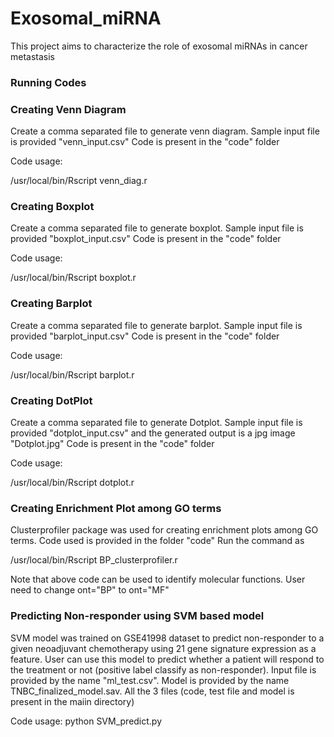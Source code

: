 # Exosomal_miRNA
This project aims to characterize the role of exosomal miRNAs in cancer metastasis



### Running Codes

### Creating Venn Diagram ###
Create a comma separated file to generate venn diagram. Sample input file is provided "venn_input.csv"
Code is present in the "code" folder

Code usage:

/usr/local/bin/Rscript venn_diag.r

### Creating Boxplot ###
Create a comma separated file to generate boxplot. Sample input file is provided "boxplot_input.csv"
Code is present in the "code" folder

Code usage:

/usr/local/bin/Rscript boxplot.r

### Creating Barplot ###
Create a comma separated file to generate barplot. Sample input file is provided "barplot_input.csv"
Code is present in the "code" folder

Code usage:

/usr/local/bin/Rscript barplot.r

### Creating DotPlot ###

Create a comma separated file to generate Dotplot. Sample input file is provided "dotplot_input.csv" and the generated output is a jpg image "Dotplot.jpg"
Code is present in the "code" folder

Code usage:

/usr/local/bin/Rscript dotplot.r

### Creating Enrichment Plot among GO terms ###

Clusterprofiler package was used for creating enrichment plots among GO terms. Code used is provided in the folder "code" Run the command as

/usr/local/bin/Rscript BP_clusterprofiler.r

Note that above code can be used to identify molecular functions. User need to change ont="BP" to ont="MF"

### Predicting Non-responder using SVM based model ###

SVM model was trained on GSE41998 dataset to predict non-responder to a given neoadjuvant chemotherapy using 21 gene signature expression as a feature. User can use this model to predict whether a patient will respond to the treatment or not (positive label classify as non-responder). Input file is provided by the name "ml_test.csv". Model is provided by the name TNBC_finalized_model.sav. All the 3 files (code, test file and model is present in the maiin directory)

Code usage: python SVM_predict.py
